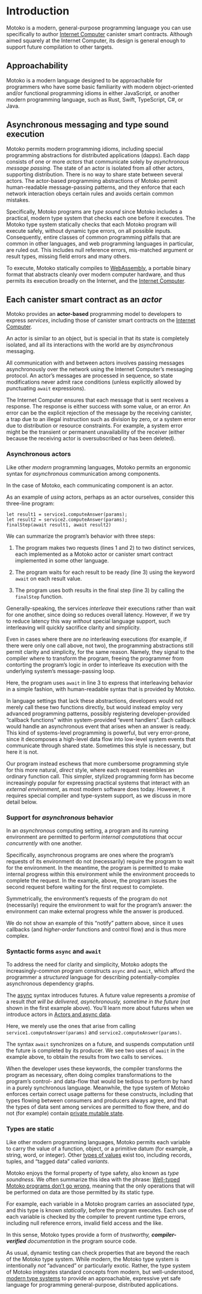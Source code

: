 # Introduction

Motoko is a modern, general-purpose programming language you can use specifically to author [Internet Computer](https://internetcomputer.org) canister smart contracts. Although aimed squarely at the Internet Computer, its design is general enough to support future compilation to other targets.

## Approachability

Motoko is a modern language designed to be approachable for programmers who have some basic familiarity with modern object-oriented and/or functional programming idioms in either JavaScript, or another modern programming language, such as Rust, Swift, TypeScript, C#, or Java.

## Asynchronous messaging and type sound execution

Motoko permits modern programming idioms, including special programming abstractions for distributed applications (dapps). Each dapp consists of one or more *actors* that communicate solely by *asynchronous message passing*. The state of an actor is isolated from all other actors, supporting distribution. There is no way to share state between several actors. The actor-based programming abstractions of Motoko permit human-readable message-passing patterns, and they enforce that each network interaction obeys certain rules and avoids certain common mistakes.

Specifically, Motoko programs are *type sound* since Motoko includes a practical, modern type system that checks each one before it executes. The Motoko type system statically checks that each Motoko program will execute safely, without dynamic type errors, on all possible inputs. Consequently, entire classes of common programming pitfalls that are common in other languages, and web programming languages in particular, are ruled out. This includes null reference errors, mis-matched argument or result types, missing field errors and many others.

To execute, Motoko statically compiles to [WebAssembly](about-this-guide.md#webassembly), a portable binary format that abstracts cleanly over modern computer hardware, and thus permits its execution broadly on the Internet, and the [Internet Computer](https://internetcomputer.org).

## Each canister smart contract as an *actor*

Motoko provides an **actor-based** programming model to developers to express *services*, including those of canister smart contracts on the [Internet Computer](https://internetcomputer.org).

An actor is similar to an object, but is special in that its state is completely isolated, and all its interactions with the world are by *asynchronous* messaging.

All communication with and between actors involves passing messages asynchronously over the network using the Internet Computer’s messaging protocol. An actor’s messages are processed in sequence, so state modifications never admit race conditions (unless explicitly allowed by punctuating `await` expressions).

The Internet Computer ensures that each message that is sent receives a response. The response is either success with some value, or an error. An error can be the explicit rejection of the message by the receiving canister, a trap due to an illegal instruction such as division by zero, or a system error due to distribution or resource constraints. For example, a system error might be the transient or permanent unavailability of the receiver (either because the receiving actor is oversubscribed or has been deleted).

### Asynchronous actors

Like other *modern* programming languages, Motoko permits an ergonomic syntax for *asynchronous* communication among components.

In the case of Motoko, each communicating component is an actor.

As an example of *using* actors, perhaps as an actor ourselves, consider this three-line program:

``` motoko no-repl
let result1 = service1.computeAnswer(params);
let result2 = service2.computeAnswer(params);
finalStep(await result1, await result2)
```

We can summarize the program’s behavior with three steps:

1.  The program makes two requests (lines 1 and 2) to two distinct services, each implemented as a Motoko actor or canister smart contract implemented in some other language.

2.  The program waits for each result to be ready (line 3) using the keyword `await` on each result value.

3.  The program uses both results in the final step (line 3) by calling the `finalStep` function.

Generally-speaking, the services *interleave* their executions rather than wait for one another, since doing so reduces overall latency. However, if we try to reduce latency this way *without* special language support, such interleaving will quickly sacrifice clarity and simplicity.

Even in cases where there are *no* interleaving executions (for example, if there were only one call above, not two), the programming abstractions still permit clarity and simplicity, for the same reason. Namely, they signal to the compiler where to transform the program, freeing the programmer from contorting the program’s logic in order to interleave its execution with the underlying system’s message-passing loop.

Here, the program uses `await` in line 3 to express that interleaving behavior in a simple fashion, with human-readable syntax that is provided by Motoko.

In language settings that lack these abstractions, developers would not merely call these two functions directly, but would instead employ very advanced programming patterns, possibly registering developer-provided “callback functions” within system-provided “event handlers”. Each callback would handle an asynchronous event that arises when an answer is ready. This kind of systems-level programming is powerful, but very error-prone, since it decomposes a high-level data flow into low-level system events that communicate through shared state. Sometimes this style is necessary, but here it is not.

Our program instead eschews that more cumbersome programming style for this more natural, *direct* style, where each request resembles an ordinary function call. This simpler, stylized programming form has become increasingly popular for expressing practical systems that interact with an *external environment*, as most modern software does today. However, it requires special compiler and type-system support, as we discuss in more detail below.

### Support for *asynchronous* behavior

In an *asynchronous* computing setting, a program and its running environment are permitted to perform *internal computations* that occur *concurrently* with one another.

Specifically, asynchronous programs are ones where the program’s requests of its environment do not (necessarily) require the program to wait for the environment. In the meantime, the program is permitted to make internal progress within this environment while the environment proceeds to complete the request. In the example, above, the program issues the second request before waiting for the first request to complete.

Symmetrically, the environment’s requests of the program do not (necessarily) require the environment to wait for the program’s answer: the environment can make external progress while the answer is produced.

We do not show an example of this “notify” pattern above, since it uses callbacks (and *higher-order* functions and control flow) and is thus more complex.

### Syntactic forms `async` and `await`

To address the need for clarity and simplicity, Motoko adopts the increasingly-common program constructs `async` and `await`, which afford the programmer a *structured* language for describing potentially-complex asynchronous dependency graphs.

The [async](language-manual.md#async) syntax introduces futures. A future value represents a *promise* of a result *that will be delivered, asynchronously, sometime in the future* (not shown in the first example above). You’ll learn more about futures when we introduce actors in [Actors and async data](actors-async.md).

Here, we merely use the ones that arise from calling `service1.computeAnswer(params)` and `service2.computeAnswer(params)`.

The syntax `await` synchronizes on a future, and suspends computation until the future is completed by its producer. We see two uses of `await` in the example above, to obtain the results from two calls to services.

When the developer uses these keywords, the compiler transforms the program as necessary, often doing complex transformations to the program’s control- and data-flow that would be tedious to perform by hand in a purely synchronous language. Meanwhile, the type system of Motoko enforces certain correct usage patterns for these constructs, including that types flowing between consumers and producers always agree, and that the types of data sent among services are permitted to flow there, and do not (for example) contain [private mutable state](mutable-state.md).

### Types are static

Like other modern programming languages, Motoko permits each variable to carry the value of a function, object, or a primitive datum (for example, a string, word, or integer). Other [types of values](basic-concepts.md#intro-values) exist too, including records, tuples, and “tagged data” called *variants*.

Motoko enjoys the formal property of type safety, also known as *type soundness*. We often summarize this idea with the phrase: [Well-typed Motoko programs don’t go wrong](basic-concepts.md#type-soundness), meaning that the only operations that will be performed on data are those permitted by its static type.

For example, each variable in a Motoko program carries an associated *type*, and this type is known *statically*, before the program executes. Each use of each variable is checked by the compiler to prevent runtime type errors, including null reference errors, invalid field access and the like.

In this sense, Motoko types provide a form of *trustworthy, **compiler-verified** documentation* in the program source code.

As usual, dynamic testing can check properties that are beyond the reach of the Motoko type system. While modern, the Motoko type system is intentionally *not* “advanced” or particularly exotic. Rather, the type system of Motoko integrates standard concepts from modern, but well-understood, [modern type systems](about-this-guide.md#modern-type-systems) to provide an approachable, expressive yet safe language for programming general-purpose, distributed applications.
